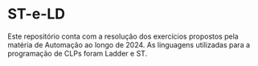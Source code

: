 # ST-e-LD
Este repositório conta com a resolução dos exercícios propostos pela matéria de Automação ao longo de 2024. As linguagens utilizadas para a programação de CLPs foram Ladder e ST. 
